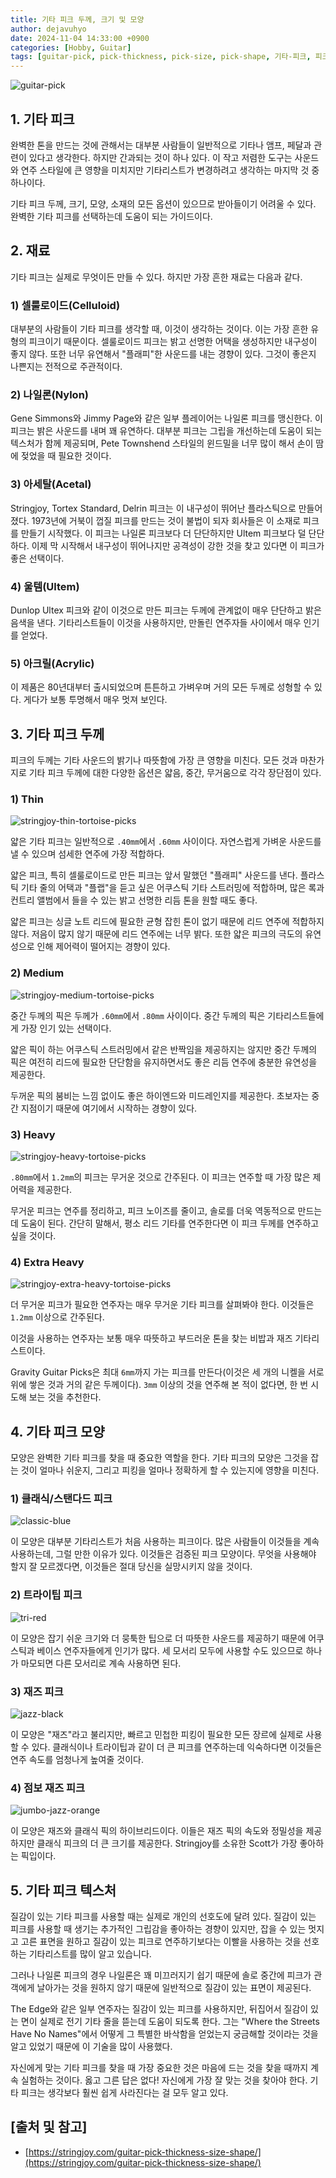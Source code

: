 ```yaml
---
title: 기타 피크 두께, 크기 및 모양
author: dejavuhyo
date: 2024-11-04 14:33:00 +0900
categories: [Hobby, Guitar]
tags: [guitar-pick, pick-thickness, pick-size, pick-shape, 기타-피크, 피크-두께, 피크-크기, 피크-모양]
---
```


![guitar-pick](/assets/img/2024-11-04-guitar-pick-thickness-size-shape/guitar-pick.jpg)

## 1. 기타 피크
완벽한 톤을 만드는 것에 관해서는 대부분 사람들이 일반적으로 기타나 앰프, 페달과 관련이 있다고 생각한다. 하지만 간과되는 것이 하나 있다. 이 작고 저렴한 도구는 사운드와 연주 스타일에 큰 영향을 미치지만 기타리스트가 변경하려고 생각하는 마지막 것 중 하나이다.

기타 피크 두께, 크기, 모양, 소재의 모든 옵션이 있으므로 받아들이기 어려울 수 있다. 완벽한 기타 피크를 선택하는데 도움이 되는 가이드이다.

## 2. 재료
기타 피크는 실제로 무엇이든 만들 수 있다. 하지만 가장 흔한 재료는 다음과 같다.

### 1) 셀룰로이드(Celluloid)
대부분의 사람들이 기타 피크를 생각할 때, 이것이 생각하는 것이다. 이는 가장 흔한 유형의 피크이기 때문이다. 셀룰로이드 피크는 밝고 선명한 어택을 생성하지만 내구성이 좋지 않다. 또한 너무 유연해서 "플래피"한 사운드를 내는 경향이 있다. 그것이 좋은지 나쁜지는 전적으로 주관적이다.

### 2) 나일론(Nylon)
Gene Simmons와 Jimmy Page와 같은 일부 플레이어는 나일론 피크를 맹신한다. 이 피크는 밝은 사운드를 내며 꽤 유연하다. 대부분 피크는 그립을 개선하는데 도움이 되는 텍스처가 함께 제공되며, Pete Townshend 스타일의 윈드밀을 너무 많이 해서 손이 땀에 젖었을 때 필요한 것이다.

### 3) 아세탈(Acetal)
Stringjoy, Tortex Standard, Delrin 피크는 이 내구성이 뛰어난 플라스틱으로 만들어졌다. 1973년에 거북이 껍질 피크를 만드는 것이 불법이 되자 회사들은 이 소재로 피크를 만들기 시작했다. 이 피크는 나일론 피크보다 더 단단하지만 Ultem 피크보다 덜 단단하다. 이제 막 시작해서 내구성이 뛰어나지만 공격성이 강한 것을 찾고 있다면 이 피크가 좋은 선택이다.

### 4) 울템(Ultem)
Dunlop Ultex 피크와 같이 이것으로 만든 피크는 두께에 관계없이 매우 단단하고 밝은 음색을 낸다. 기타리스트들이 이것을 사용하지만, 만돌린 연주자들 사이에서 매우 인기를 얻었다.

### 5) 아크릴(Acrylic)
이 제품은 80년대부터 출시되었으며 튼튼하고 가벼우며 거의 모든 두께로 성형할 수 있다. 게다가 보통 투명해서 매우 멋져 보인다.

## 3. 기타 피크 두께
피크의 두께는 기타 사운드의 밝기나 따뜻함에 가장 큰 영향을 미친다. 모든 것과 마찬가지로 기타 피크 두께에 대한 다양한 옵션은 얇음, 중간, 무거움으로 각각 장단점이 있다.

### 1) Thin

![stringjoy-thin-tortoise-picks](/assets/img/2024-11-04-guitar-pick-thickness-size-shape/stringjoy-thin-tortoise-picks.jpg)

얇은 기타 피크는 일반적으로 `.40mm`에서 `.60mm` 사이이다. 자연스럽게 가벼운 사운드를 낼 수 있으며 섬세한 연주에 가장 적합하다.

얇은 피크, 특히 셀룰로이드로 만든 피크는 앞서 말했던 "플래피" 사운드를 낸다. 플라스틱 기타 줄의 어택과 "플랩"을 듣고 싶은 어쿠스틱 기타 스트러밍에 적합하며, 많은 록과 컨트리 앨범에서 들을 수 있는 밝고 선명한 리듬 톤을 원할 때도 좋다.

얇은 피크는 싱글 노트 리드에 필요한 균형 잡힌 톤이 없기 때문에 리드 연주에 적합하지 않다. 저음이 많지 않기 때문에 리드 연주에는 너무 밝다. 또한 얇은 피크의 극도의 유연성으로 인해 제어력이 떨어지는 경향이 있다.

### 2) Medium

![stringjoy-medium-tortoise-picks](/assets/img/2024-11-04-guitar-pick-thickness-size-shape/stringjoy-medium-tortoise-picks.jpg)

중간 두께의 픽은 두께가 `.60mm`에서 `.80mm` 사이이다. 중간 두께의 픽은 기타리스트들에게 가장 인기 있는 선택이다.

얇은 픽이 하는 어쿠스틱 스트러밍에서 같은 반짝임을 제공하지는 않지만 중간 두께의 픽은 여전히 ​​리드에 필요한 단단함을 유지하면서도 좋은 리듬 연주에 충분한 유연성을 제공한다.

두꺼운 픽의 붐비는 느낌 없이도 좋은 하이엔드와 미드레인지를 제공한다. 초보자는 중간 지점이기 때문에 여기에서 시작하는 경향이 있다.

### 3) Heavy

![stringjoy-heavy-tortoise-picks](/assets/img/2024-11-04-guitar-pick-thickness-size-shape/stringjoy-heavy-tortoise-picks.jpg)

`.80mm`에서 `1.2mm`의 피크는 무거운 것으로 간주된다. 이 피크는 연주할 때 가장 많은 제어력을 제공한다.

무거운 피크는 연주를 정리하고, 피크 노이즈를 줄이고, 솔로를 더욱 역동적으로 만드는데 도움이 된다. 간단히 말해서, 평소 리드 기타를 연주한다면 이 피크 두께를 연주하고 싶을 것이다.

### 4) Extra Heavy

![stringjoy-extra-heavy-tortoise-picks](/assets/img/2024-11-04-guitar-pick-thickness-size-shape/stringjoy-extra-heavy-tortoise-picks.jpg)

더 무거운 피크가 필요한 연주자는 매우 무거운 기타 피크를 살펴봐야 한다. 이것들은 `1.2mm` 이상으로 간주된다.

이것을 사용하는 연주자는 보통 매우 따뜻하고 부드러운 톤을 찾는 비밥과 재즈 기타리스트이다.

Gravity Guitar Picks은 최대 `6mm`까지 가는 피크를 만든다(이것은 세 개의 니켈을 서로 위에 쌓은 것과 거의 같은 두께이다). `3mm` 이상의 것을 연주해 본 적이 없다면, 한 번 시도해 보는 것을 추천한다.

## 4. 기타 피크 모양
모양은 완벽한 기타 피크를 찾을 때 중요한 역할을 한다. 기타 피크의 모양은 그것을 잡는 것이 얼마나 쉬운지, 그리고 피킹을 얼마나 정확하게 할 수 있는지에 영향을 미친다.

### 1) 클래식/스탠다드 피크

![classic-blue](/assets/img/2024-11-04-guitar-pick-thickness-size-shape/classic-blue.png)

이 모양은 대부분 기타리스트가 처음 사용하는 피크이다. 많은 사람들이 이것들을 계속 사용하는데, 그럴 만한 이유가 있다. 이것들은 검증된 피크 모양이다. 무엇을 사용해야 할지 잘 모르겠다면, 이것들은 절대 당신을 실망시키지 않을 것이다.

### 2) 트라이팁 피크

![tri-red](/assets/img/2024-11-04-guitar-pick-thickness-size-shape/tri-red.png)

이 모양은 잡기 쉬운 크기와 더 뭉툭한 팁으로 더 따뜻한 사운드를 제공하기 때문에 어쿠스틱과 베이스 연주자들에게 인기가 많다. 세 모서리 모두에 사용할 수도 있으므로 하나가 마모되면 다른 모서리로 계속 사용하면 된다.

### 3) 재즈 피크

![jazz-black](/assets/img/2024-11-04-guitar-pick-thickness-size-shape/jazz-black.jpg)

이 모양은 "재즈"라고 불리지만, 빠르고 민첩한 피킹이 필요한 모든 장르에 실제로 사용할 수 있다. 클래식이나 트라이팁과 같이 더 큰 피크를 연주하는데 익숙하다면 이것들은 연주 속도를 엄청나게 높여줄 것이다.

### 4) 점보 재즈 피크

![jumbo-jazz-orange](/assets/img/2024-11-04-guitar-pick-thickness-size-shape/jumbo-jazz-orange.jpg)

이 모양은 재즈와 클래식 픽의 하이브리드이다. 이들은 재즈 픽의 속도와 정밀성을 제공하지만 클래식 피크의 더 큰 크기를 제공한다. Stringjoy를 소유한 Scott가 가장 좋아하는 픽입이다.

## 5. 기타 피크 텍스처
질감이 있는 기타 피크를 사용할 때는 실제로 개인의 선호도에 달려 있다. 질감이 있는 피크를 사용할 때 생기는 추가적인 그립감을 좋아하는 경향이 있지만, 잡을 수 있는 멋지고 고른 표면을 원하고 질감이 있는 피크로 연주하기보다는 이빨을 사용하는 것을 선호하는 기타리스트를 많이 알고 있습니다.

그러나 나일론 피크의 경우 나일론은 꽤 미끄러지기 쉽기 때문에 솔로 중간에 피크가 관객에게 날아가는 것을 원하지 않기 때문에 일반적으로 질감이 있는 표면이 제공된다.

The Edge와 같은 일부 연주자는 질감이 있는 피크를 사용하지만, 뒤집어서 질감이 있는 면이 실제로 전기 기타 줄을 뜯는데 도움이 되도록 한다. 그는 "Where the Streets Have No Names"에서 어떻게 그 특별한 바삭함을 얻었는지 궁금해할 것이라는 것을 알고 있었기 때문에 이 기술을 많이 사용했다.

자신에게 맞는 기타 피크를 찾을 때 가장 중요한 것은 마음에 드는 것을 찾을 때까지 계속 실험하는 것이다. 옳고 그른 답은 없다! 자신에게 가장 잘 맞는 것을 찾아야 한다. 기타 피크는 생각보다 훨씬 쉽게 사라진다는 걸 모두 알고 있다.

## [출처 및 참고]
* [https://stringjoy.com/guitar-pick-thickness-size-shape/](https://stringjoy.com/guitar-pick-thickness-size-shape/)
